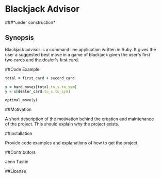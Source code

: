 # Blackjack Advisor
###\*under construction\*

## Synopsis

Blackjack advisor is a command line application written in Ruby. It gives the user a suggested best move in a game of blackjack given the user's first two cards and the dealer's first card.

##Code Example
```ruby
total = first_card + second_card

x = hard_moves[total.to_s.to_sym]
y = x[dealer_card.to_s.to_sym]

optimal_move(y)
```

##Motivation

A short description of the motivation behind the creation and maintenance of the project. This should explain why the project exists.

##Installation

Provide code examples and explanations of how to get the project.

<!-- ##Tests -->
##Contributors

Jenn Tustin

##License
